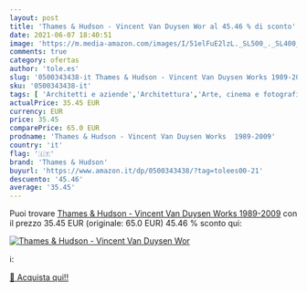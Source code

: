 ```yaml
---
layout: post
title: 'Thames & Hudson - Vincent Van Duysen Wor al 45.46 % di sconto'
date: 2021-06-07 18:40:51
image: 'https://m.media-amazon.com/images/I/51elFuE2lzL._SL500_._SL400_.jpg'
comments: true
category: ofertas
author: 'tole.es'
slug: '0500343438-it Thames & Hudson - Vincent Van Duysen Works 1989-2009'
sku: '0500343438-it'
tags: [ 'Architetti e aziende','Architettura','Arte, cinema e fotografia','Libri','thames & hudson', ]
actualPrice: 35.45 EUR
currency: EUR
price: 35.45
comparePrice: 65.0 EUR
prodname: 'Thames & Hudson - Vincent Van Duysen Works  1989-2009'
country: 'it'
flag: '🇮🇹'
brand: 'Thames & Hudson'
buyurl: 'https://www.amazon.it/dp/0500343438/?tag=tolees00-21'
descuento: '45.46'
average: '35.45'
---
```


Puoi trovare [Thames & Hudson - Vincent Van Duysen Works  1989-2009](https://www.amazon.it/dp/0500343438/?tag=tolees00-21) con il prezzo 35.45 EUR (originale: 65.0 EUR) 45.46 % sconto qui:

[![Thames & Hudson - Vincent Van Duysen Wor](https://m.media-amazon.com/images/I/51elFuE2lzL._SL500_._SL400_.jpg)](https://www.amazon.it/dp/0500343438/?tag=tolees00-21)

ℹ️:


[🛒 Acquista qui!!](https://www.amazon.it/dp/0500343438/?tag=tolees00-21)
